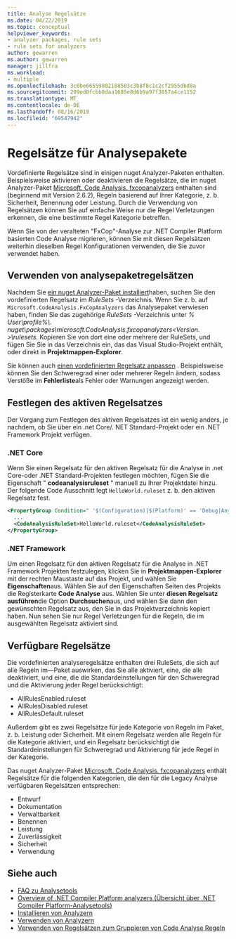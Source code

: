 ```yaml
---
title: Analyse Regelsätze
ms.date: 04/22/2019
ms.topic: conceptual
helpviewer_keywords:
- analyzer packages, rule sets
- rule sets for analyzers
author: gewarren
ms.author: gewarren
manager: jillfra
ms.workload:
- multiple
ms.openlocfilehash: 3c0be66559802188503c3b8f8c1c2cf2955dbd8a
ms.sourcegitcommit: 209ed0fcbb8daa1685e8d6b9a97f3857a4ce1152
ms.translationtype: MT
ms.contentlocale: de-DE
ms.lasthandoff: 08/16/2019
ms.locfileid: "69547942"
---
```

# <a name="rule-sets-for-analyzer-packages"></a>Regelsätze für Analysepakete

Vordefinierte Regelsätze sind in einigen nuget Analyzer-Paketen enthalten. Beispielsweise aktivieren oder deaktivieren die Regelsätze, die im nuget Analyzer-Paket [Microsoft. Code Analysis. fxcopanalyzers](https://www.nuget.org/packages/Microsoft.CodeAnalysis.FxCopAnalyzers/) enthalten sind (beginnend mit Version 2.6.2), Regeln basierend auf ihrer Kategorie, z. b. Sicherheit, Benennung oder Leistung. Durch die Verwendung von Regelsätzen können Sie auf einfache Weise nur die Regel Verletzungen erkennen, die eine bestimmte Regel Kategorie betreffen.

Wenn Sie von der veralteten "FxCop"-Analyse zur .NET Compiler Platform basierten Code Analyse migrieren, können Sie mit diesen Regelsätzen weiterhin dieselben Regel Konfigurationen verwenden, die Sie zuvor verwendet haben.

## <a name="use-analyzer-package-rule-sets"></a>Verwenden von analysepaketregelsätzen

Nachdem Sie [ein nuget Analyzer-Paket installiert](install-roslyn-analyzers.md)haben, suchen Sie den vordefinierten Regelsatz im *RuleSets* -Verzeichnis. Wenn Sie z. b. auf `Microsoft.CodeAnalysis.FxCopAnalyzers` das Analysepaket verwiesen haben, finden Sie das zugehörige *RuleSets* -Verzeichnis unter *% User\\profile%\\. nuget\packages\microsoft.CodeAnalysis.fxcopanalyzers\<Version. \>\rulesets*. Kopieren Sie von dort eine oder mehrere der RuleSets, und fügen Sie Sie in das Verzeichnis ein, das das Visual Studio-Projekt enthält, oder direkt in **Projektmappen-Explorer**.

Sie können auch [einen vordefinierten Regelsatz anpassen](how-to-create-a-custom-rule-set.md) . Beispielsweise können Sie den Schweregrad einer oder mehrerer Regeln ändern, sodass Verstöße im **Fehlerliste**als Fehler oder Warnungen angezeigt werden.

## <a name="set-the-active-rule-set"></a>Festlegen des aktiven Regelsatzes

Der Vorgang zum Festlegen des aktiven Regelsatzes ist ein wenig anders, je nachdem, ob Sie über ein .net Core/. NET Standard-Projekt oder ein .NET Framework Projekt verfügen.

### <a name="net-core"></a>.NET Core

Wenn Sie einen Regelsatz für den aktiven Regelsatz für die Analyse in .net Core-oder .NET Standard-Projekten festlegen möchten, fügen Sie die Eigenschaft " **codeanalysisruleset** " manuell zu Ihrer Projektdatei hinzu. Der folgende Code Ausschnitt legt `HelloWorld.ruleset` z. b. den aktiven Regelsatz fest.

```xml
<PropertyGroup Condition=" '$(Configuration)|$(Platform)' == 'Debug|AnyCPU' ">
  ...
  <CodeAnalysisRuleSet>HelloWorld.ruleset</CodeAnalysisRuleSet>
</PropertyGroup>
```

### <a name="net-framework"></a>.NET Framework

Um einen Regelsatz für den aktiven Regelsatz für die Analyse in .NET Framework Projekten festzulegen, klicken Sie in **Projektmappen-Explorer** mit der rechten Maustaste auf das Projekt, und wählen Sie **Eigenschaften**aus. Wählen Sie auf den Eigenschaften Seiten des Projekts die Registerkarte **Code Analyse** aus. Wählen Sie unter **diesen Regelsatz ausführen**die Option **Durchsuchen**aus, und wählen Sie dann den gewünschten Regelsatz aus, den Sie in das Projektverzeichnis kopiert haben. Nun sehen Sie nur Regel Verletzungen für die Regeln, die im ausgewählten Regelsatz aktiviert sind.

## <a name="available-rule-sets"></a>Verfügbare Regelsätze

Die vordefinierten analyseregelsätze enthalten drei RuleSets, die sich auf alle Regeln im&mdash;Paket auswirken, das Sie alle aktiviert, eine, die alle deaktiviert, und eine, die die Standardeinstellungen für den Schweregrad und die Aktivierung jeder Regel berücksichtigt:

- AllRulesEnabled.ruleset
- AllRulesDisabled.ruleset
- AllRulesDefault.ruleset

Außerdem gibt es zwei Regelsätze für jede Kategorie von Regeln im Paket, z. b. Leistung oder Sicherheit. Mit einem Regelsatz werden alle Regeln für die Kategorie aktiviert, und ein Regelsatz berücksichtigt die Standardeinstellungen für Schweregrad und Aktivierung für jede Regel in der Kategorie.

Das nuget Analyzer-Paket [Microsoft. Code Analysis. fxcopanalyzers](https://www.nuget.org/packages/Microsoft.CodeAnalysis.FxCopAnalyzers/) enthält Regelsätze für die folgenden Kategorien, die den für die Legacy Analyse verfügbaren Regelsätzen entsprechen:

- Entwurf
- Dokumentation
- Verwaltbarkeit
- Benennen
- Leistung
- Zuverlässigkeit
- Sicherheit
- Verwendung

## <a name="see-also"></a>Siehe auch

- [FAQ zu Analysetools](analyzers-faq.md)
- [Overview of .NET Compiler Platform analyzers (Übersicht über .NET Compiler Platform-Analysetools)](roslyn-analyzers-overview.md)
- [Installieren von Analyzern](install-roslyn-analyzers.md)
- [Verwenden von Analyzern](use-roslyn-analyzers.md)
- [Verwenden von Regelsätzen zum Gruppieren von Code Analyse Regeln](using-rule-sets-to-group-code-analysis-rules.md)
